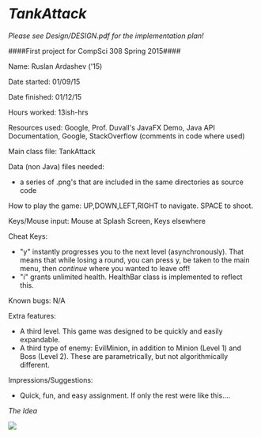 # *TankAttack* #

*Please see Design/DESIGN.pdf for the implementation plan!*

####First project for CompSci 308 Spring 2015####

Name: Ruslan Ardashev ('15)

Date started: 01/09/15

Date finished: 01/12/15

Hours worked: 13ish-hrs

Resources used: Google, Prof. Duvall's JavaFX Demo, Java API Documentation, Google, StackOverflow (comments in code where used)

Main class file: TankAttack

Data (non Java) files needed: 
* a series of .png's that are included in the same directories as source code


How to play the game: UP,DOWN,LEFT,RIGHT to navigate. SPACE to shoot.

Keys/Mouse input: Mouse at Splash Screen, Keys elsewhere

Cheat Keys: 
* "y" instantly progresses you to the next level (asynchronously). That means that while losing a round, you can press y, be taken to the main menu, then *continue* where you wanted to leave off!
* "i" grants unlimited health. HealthBar class is implemented to reflect this.


Known bugs: N/A

Extra features:
* A third level. This game was designed to be quickly and easily expandable. 
* A third type of enemy: EvilMinion, in addition to Minion (Level 1) and Boss (Level 2). These are parametrically, but not algorithmically different.

Impressions/Suggestions:
* Quick, fun, and easy assignment. If only the rest were like this....

*The Idea*

![](https://github.com/duke-compsci308-spring2015/game_ra86/blob/master/Design/plan.png)


